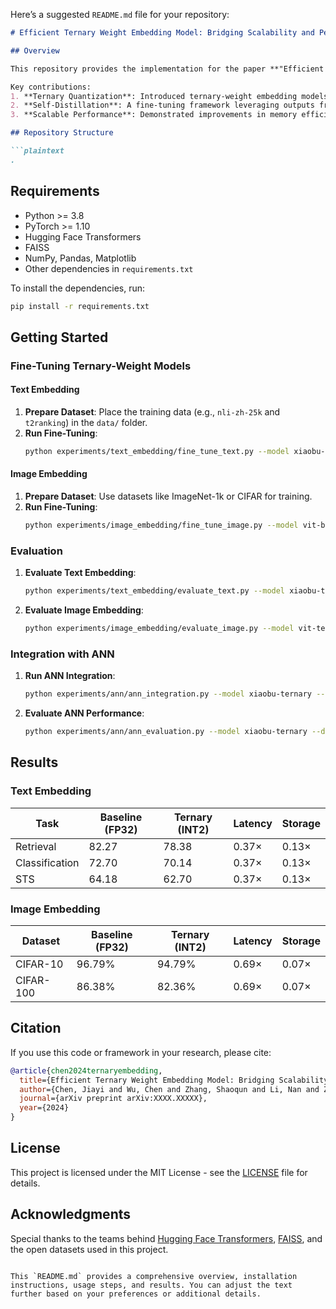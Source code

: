 Here’s a suggested `README.md` file for your repository:

```markdown
# Efficient Ternary Weight Embedding Model: Bridging Scalability and Performance

## Overview

This repository provides the implementation for the paper **"Efficient Ternary Weight Embedding Model: Bridging Scalability and Performance"**. The repository includes a novel fine-tuning framework for embedding models to leverage ternary-weight networks. This approach reduces memory and computational overhead while maintaining high performance across natural language processing (NLP) and computer vision (CV) tasks.

Key contributions:
1. **Ternary Quantization**: Introduced ternary-weight embedding models (-1, 0, +1) for better efficiency while maintaining comparable accuracy.
2. **Self-Distillation**: A fine-tuning framework leveraging outputs from pre-trained full-precision models to guide ternary-weight networks.
3. **Scalable Performance**: Demonstrated improvements in memory efficiency and latency in text and image embedding models, with integration in Approximate Nearest Neighbor (ANN) search for real-time recommendation systems.

## Repository Structure

```plaintext
.

```

## Requirements

- Python >= 3.8
- PyTorch >= 1.10
- Hugging Face Transformers
- FAISS
- NumPy, Pandas, Matplotlib
- Other dependencies in `requirements.txt`

To install the dependencies, run:

```bash
pip install -r requirements.txt
```

## Getting Started

### Fine-Tuning Ternary-Weight Models

#### Text Embedding
1. **Prepare Dataset**: Place the training data (e.g., `nli-zh-25k` and `t2ranking`) in the `data/` folder.
2. **Run Fine-Tuning**:
   ```bash
   python experiments/text_embedding/fine_tune_text.py --model xiaobu-embedding-v2 --data_path data/
   ```

#### Image Embedding
1. **Prepare Dataset**: Use datasets like ImageNet-1k or CIFAR for training.
2. **Run Fine-Tuning**:
   ```bash
   python experiments/image_embedding/fine_tune_image.py --model vit-base-patch16-224 --data_path data/
   ```

### Evaluation
1. **Evaluate Text Embedding**:
   ```bash
   python experiments/text_embedding/evaluate_text.py --model xiaobu-ternary
   ```
2. **Evaluate Image Embedding**:
   ```bash
   python experiments/image_embedding/evaluate_image.py --model vit-ternary
   ```

### Integration with ANN
1. **Run ANN Integration**:
   ```bash
   python experiments/ann/ann_integration.py --model xiaobu-ternary --dataset CmedqaRetrieval
   ```

2. **Evaluate ANN Performance**:
   ```bash
   python experiments/ann/ann_evaluation.py --model xiaobu-ternary --dataset CmedqaRetrieval
   ```

## Results

### Text Embedding
| **Task**          | **Baseline (FP32)** | **Ternary (INT2)** | **Latency** | **Storage** |
|--------------------|---------------------|--------------------|-------------|-------------|
| Retrieval          | 82.27              | 78.38             | 0.37×       | 0.13×       |
| Classification     | 72.70              | 70.14             | 0.37×       | 0.13×       |
| STS                | 64.18              | 62.70             | 0.37×       | 0.13×       |

### Image Embedding
| **Dataset**       | **Baseline (FP32)** | **Ternary (INT2)** | **Latency** | **Storage** |
|--------------------|---------------------|--------------------|-------------|-------------|
| CIFAR-10          | 96.79%             | 94.79%            | 0.69×       | 0.07×       |
| CIFAR-100         | 86.38%             | 82.36%            | 0.69×       | 0.07×       |

## Citation

If you use this code or framework in your research, please cite:

```bibtex
@article{chen2024ternaryembedding,
  title={Efficient Ternary Weight Embedding Model: Bridging Scalability and Performance},
  author={Chen, Jiayi and Wu, Chen and Zhang, Shaoqun and Li, Nan and Zhang, Liangjie and Zhang, Qi},
  journal={arXiv preprint arXiv:XXXX.XXXXX},
  year={2024}
}
```

## License

This project is licensed under the MIT License - see the [LICENSE](LICENSE) file for details.

## Acknowledgments

Special thanks to the teams behind [Hugging Face Transformers](https://huggingface.co/), [FAISS](https://github.com/facebookresearch/faiss), and the open datasets used in this project.
```

This `README.md` provides a comprehensive overview, installation instructions, usage steps, and results. You can adjust the text further based on your preferences or additional details.
